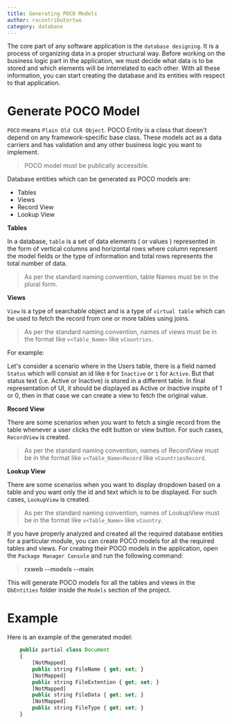```yaml
---
title: Generating POCO Models
author: rxcontributortwo
category: database
---
```


The core part of any software application is the `database designing`. It is a process of organizing data in a proper structural way. Before working on the business logic part in the application, we must decide what data is to be stored and which elements will be interrelated to each other. With all these information, you can start creating the database and its entities with respect to that application.

# Generate POCO Model

`POCO` means `Plain Old CLR Object`. POCO Entity is a class that doesn't depend on any framework-specific base class. These models act as a data carriers and has validation and any other business logic you want to implement. 

> POCO model must be publically accessible.

Database entities which can be generated as POCO models are:

<ul>
    <li>Tables</li>
    <li>Views</li>
    <li>Record View</li>
    <li>Lookup View</li>
</ul>

**Tables**

In a database, `table` is a set of data elements ( or values ) represented in the form of vertical columns and horizontal rows where column represent the model fields or the type of information and total rows represents the total number of data.

> As per the standard naming convention, table Names must be in the plural form.

**Views**

`View` is a type of searchable object and is a type of `virtual table` which can be used to fetch the record from one or more tables using joins. 

> As per the standard naming convention, names of views must be in the format like `v<Table_Name>` like `vCountries`.

For example:

Let's consider a scenario where in the Users table, there is a field named `Status` which will consist an id like `0` for `Inactive` or `1` for `Active`. But that status text (i.e. Active or Inactive) is stored in a different table. In final representation of UI, it should be displayed as Active or Inactive inspite of 1 or 0, then in that case we can create a view to fetch the original value.

**Record View**

There are some scenarios when you want to fetch a single record from the table whenever a user clicks the edit button or view button. For such cases, `RecordView` is created.

> As per the standard naming convention, names of RecordView must be in the format like `v<Table_Name>Record` like `vCountriesRecord`.

**Lookup View**

There are some scenarios when you want to display dropdown based on a table and you want only the id and text which is to be displayed. For such cases, `LookupView` is created. 

> As per the standard naming convention, names of LookupView must be in the format like `v<Table_Name>` like `vCountry`.

If you have properly analyzed and created all the required database entities for a particular module, you can create POCO models for all the required tables and views. For creating their POCO models in the application, open the `Package Manager Console` and run the following command:

> **rxweb --models --main**

This will generate POCO models for all the tables and views in the `DbEntities` folder inside the `Models` section of the project.

# Example

Here is an example of the generated model:

```js
    public partial class Document
    {
        [NotMapped]
        public string FileName { get; set; }
        [NotMapped]
        public string FileExtention { get; set; }
        [NotMapped]
        public string FileData { get; set; }
        [NotMapped]
        public string FileType { get; set; }
    }
```
